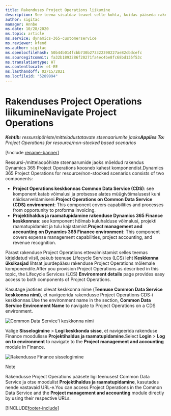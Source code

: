 ```yaml
---
title: Rakenduses Project Operations liikumine
description: See teema sisaldav teavet selle kohta, kuidas pääseda rakendusele Project Operations teenusest Lifecycle Services ligi.
author: sigitac
manager: Annbe
ms.date: 10/28/2020
ms.topic: article
ms.service: dynamics-365-customerservice
ms.reviewer: kfend
ms.author: sigitac
ms.openlocfilehash: 50b44b014fcbb730b273322390227ae82cbdcefc
ms.sourcegitcommit: fa32b1893286f20271fa4ec4be8fc68bd135f53c
ms.translationtype: HT
ms.contentlocale: et-EE
ms.lasthandoff: 02/15/2021
ms.locfileid: "5289994"
---
```

# <a name="navigate-project-operations"></a><span data-ttu-id="db6ec-103">Rakenduses Project Operations liikumine</span><span class="sxs-lookup"><span data-stu-id="db6ec-103">Navigate Project Operations</span></span>

<span data-ttu-id="db6ec-104">_**Kehtib:** ressursipõhiste/mitteladustatavate stsenaariumite jaoks_</span><span class="sxs-lookup"><span data-stu-id="db6ec-104">_**Applies To:** Project Operations for resource/non-stocked based scenarios_</span></span>

[!include [rename-banner](~/includes/cc-data-platform-banner.md)]

<span data-ttu-id="db6ec-105">Ressursi-/mittelaopõhiste stsenaarumide jaoks mõeldud rakendus Dynamics 365 Project Operations koosneb kahest komponendist.</span><span class="sxs-lookup"><span data-stu-id="db6ec-105">Dynamics 365 Project Operations for resource/non-stocked scenarios consists of two components:</span></span> 

 - <span data-ttu-id="db6ec-106">**Project Operations keskkonnas Common Data Service (CDS)**: see komponent katab võimalusi ja protsesse alates müügivõimalusest kuni näidisarveldamiseni.</span><span class="sxs-lookup"><span data-stu-id="db6ec-106">**Project Operations on Common Data Service (CDS) environment**: This component covers capabilities and processes from opportunity to proforma invoicing.</span></span> 
 - <span data-ttu-id="db6ec-107">**Projektihaldus ja raamatupidamine rakenduse Dynamics 365 Finance keskkonnas**: see komponent hõlmab kuluhalduse võimalusi, projekti raamatupidamist ja tulu kajastamist.</span><span class="sxs-lookup"><span data-stu-id="db6ec-107">**Project management and accounting on Dynamics 365 Finance environment**: This component covers expense management capabilities, project accounting, and revenue recognition.</span></span> 

<span data-ttu-id="db6ec-108">Pärast rakenduse Project Operations ettevalmistamist selles teemas kirjeldatud viisil, pakub teenuse Lifecycle Services (LCS) leht **Keskkonna üksikasjad** lihtsat juurdepääsu rakenduse Project Operations mõlemale komponendile.</span><span class="sxs-lookup"><span data-stu-id="db6ec-108">After you provision Project Operations as described in this topic, the Lifecycle Services (LCS) **Environment details** page provides easy access to both components of Project Operations.</span></span>  

<span data-ttu-id="db6ec-109">Kasutage jaotises olevat keskkonna nime (**Teenuse Common Data Service keskkonna nimi)**, et navigeerida rakendusse Project Operations CDS-i keskkonnas.</span><span class="sxs-lookup"><span data-stu-id="db6ec-109">Use the environment name in the section, **Common Data Service Environment Name** to navigate to Project Operations on a CDS environment.</span></span> 

  ![Common Data Service'i keskkonna nimi](./media/environment-name.PNG)

<span data-ttu-id="db6ec-111">Valige **Sisselogimine** > **Logi keskkonda sisse**, et navigeerida rakenduse Finance moodulisse **Projektihaldus ja raamatupidamine**.</span><span class="sxs-lookup"><span data-stu-id="db6ec-111">Select **Login** > **Log on to environment** to navigate to the **Project management and accounting** module in Finance.</span></span>  

   ![Rakendusse Finance sisselogimine](./media/environment-login.PNG)

> [!NOTE]
> <span data-ttu-id="db6ec-113">Rakendusse Project Operations pääsete ligi teenusest Common Data Service ja otse moodulist **Projektihaldus ja raamatupidamine**, kasutades nende vastavaid URL-e.</span><span class="sxs-lookup"><span data-stu-id="db6ec-113">You can access Project Operations in the Common Data Service and the **Project management and accounting** module directly by using their respective URLs.</span></span> 


[!INCLUDE[footer-include](../includes/footer-banner.md)]
